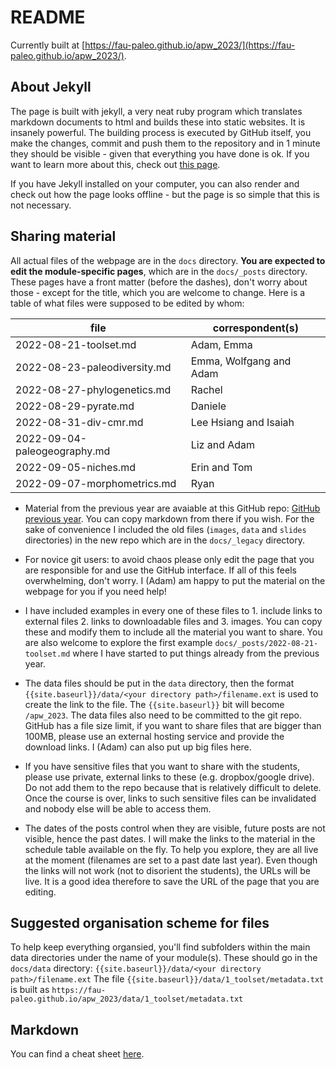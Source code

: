 # README

Currently built at [https://fau-paleo.github.io/apw_2023/](https://fau-paleo.github.io/apw_2023/). 

## About Jekyll

The page is built with jekyll, a very neat ruby program which translates markdown documents to html and builds these into static websites. It is insanely powerful. The building process is executed by GitHub itself, you make the changes, commit and push them to the repository and in 1 minute they should be visible - given that everything you have done is ok. If you want to learn more about this, check out [this page](https://docs.github.com/en/pages/setting-up-a-github-pages-site-with-jekyll). 

If you have Jekyll installed on your computer, you can also render and check out how the page looks offline - but the page is so simple that this is not necessary.  

## Sharing material

All actual files of the webpage are in the `docs` directory. **You are expected to edit the module-specific pages**, which are in the `docs/_posts` directory. These pages have a front matter (before the dashes), don't worry about those - except for the title, which you are welcome to change. Here is a table of what files were supposed to be edited by whom:

| file                         | correspondent(s)        |
|------------------------------|-------------------------|
| 2022-08-21-toolset.md        | Adam, Emma              |
| 2022-08-23-paleodiversity.md | Emma, Wolfgang and Adam |
| 2022-08-27-phylogenetics.md  | Rachel                  |
| 2022-08-29-pyrate.md         | Daniele                 |
| 2022-08-31-div-cmr.md        | Lee Hsiang and Isaiah   |
| 2022-09-04-paleogeography.md | Liz and Adam            |
| 2022-09-05-niches.md         | Erin and Tom            |
| 2022-09-07-morphometrics.md  | Ryan                    |
	

- Material from the previous year are avaiable at this GitHub repo: [GitHub previous year](https://github.com/FAU-Paleo/apw_2022). You can copy markdown from there if you wish. For the sake of convenience I included the old files (`images`, `data` and `slides` directories) in the new repo which are in the `docs/_legacy` directory.

- For novice git users: to avoid chaos please only edit the page that you are responsible for and use the GitHub interface. If all of this feels overwhelming, don't worry. I (Adam) am happy to put the material on the webpage for you if you need help!

- I have included examples in every one of these files to 1. include links to external files 2. links to downloadable files and 3. images. You can copy these and modify them to include all the material you want to share. You are also welcome to explore the first example `docs/_posts/2022-08-21-toolset.md` where I have started to put things already from the previous year.  

- The data files should be put in the `data` directory, then the format `{{site.baseurl}}/data/<your directory path>/filename.ext` is used to create the link to the file. The `{{site.baseurl}}` bit will become `/apw_2023`. The data files also need to be committed to the git repo. GitHub has a file size limit, if you want to share files that are bigger than 100MB, please use an external hosting service and provide the download links. I (Adam) can also put up big files here. 

- If you have sensitive files that you want to share with the students, please use private, external links to these (e.g. dropbox/google drive). Do not add them to the repo because that is relatively difficult to delete. Once the course is over, links to such sensitive files can be invalidated and nobody else will be able to access them.

- The dates of the posts control when they are visible, future posts are not visible, hence the past dates. I will make the links to the material in the schedule table available on the fly. To help you explore, they are all live at the moment (filenames are set to a past date last year). Even though the links will not work (not to disorient the students), the URLs will be live. It is a good idea therefore to save the URL of the page that you are editing. 


## Suggested organisation scheme for files

To help keep everything organsied, you'll find subfolders within the main data directories under the name of your module(s). These should go in the `docs/data` directory: `{{site.baseurl}}/data/<your directory path>/filename.ext`
The file `{{site.baseurl}}/data/1_toolset/metadata.txt` is built as `https://fau-paleo.github.io/apw_2023/data/1_toolset/metadata.txt`


## Markdown

You can find a cheat sheet [here](https://www.markdownguide.org/cheat-sheet/).
